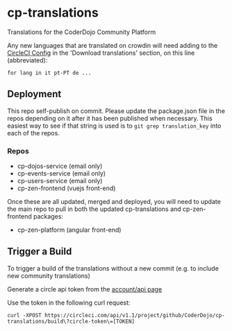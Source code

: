 # cp-translations

Translations for the CoderDojo Community Platform

Any new languages that are translated on crowdin will need adding to the [CircleCI Config](./.circleci/config.yml) in the 'Download translations' section, on this line (abbreviated):

```
for lang in it pt-PT de ...
```

## Deployment

This repo self-publish on commit. Please update the package.json file in the repos depending on it after it has been published when necessary.
This easiest way to see if that string is used is to `git grep translation_key` into each of the repos.

### Repos

- cp-dojos-service (email only)
- cp-events-service (email only)
- cp-users-service (email only)
- cp-zen-frontend (vuejs front-end)

Once these are all updated, merged and deployed, you will need to update the main repo to pull in both the updated cp-translations and cp-zen-frontend packages:

- cp-zen-platform (angular front-end)

## Trigger a Build

To trigger a build of the translations without a new commit (e.g. to include new community translations)

Generate a circle api token from the [account/api page](https://circleci.com/account/api)

Use the token in the following curl request:

```
curl -XPOST https://circleci.com/api/v1.1/project/github/CoderDojo/cp-translations/build\?circle-token\=[TOKEN]
```
